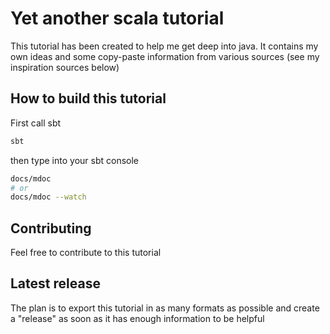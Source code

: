  # Yet another scala tutorial
 This tutorial has been created to help me get deep into java. 
 It contains my own ideas and some copy-paste information from various sources (see my inspiration sources below) 
 
 
 ## How to build this tutorial
First call sbt
```bash
sbt
```
then type into your sbt console
 ```bash
 docs/mdoc
# or
 docs/mdoc --watch
```
 
 ## Contributing
 Feel free to contribute to this tutorial 

 ## Latest release
 The plan is to export this tutorial in as many formats as possible and create a "release" 
 as soon as it has enough information to be helpful

